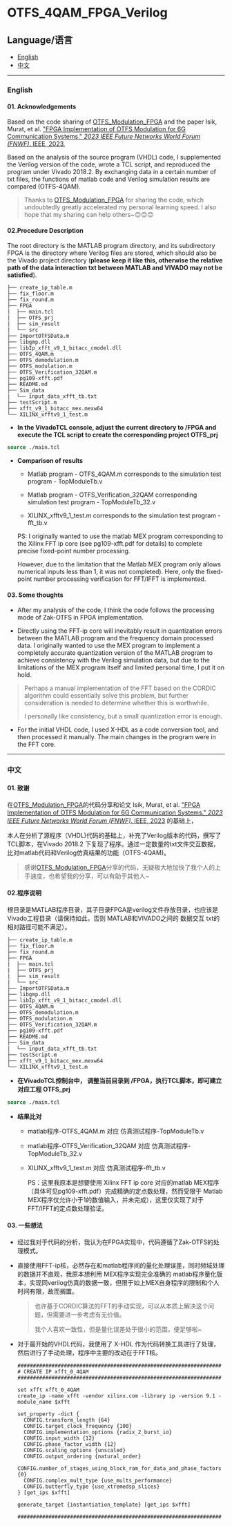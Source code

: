 # OTFS_4QAM_FPGA_Verilog

## Language/语言

- [English](#english)
- [中文](#中文)

---

### English

#### 01. Acknowledgements

Based on the code sharing of [OTFS_Modulation_FPGA](https://github.com/drexelwireless/OTFS_Modulation_FPGA) and the paper Isik, Murat, et al. ["FPGA Implementation of OTFS Modulation for 6G Communication Systems." *2023 IEEE Future Networks World Forum (FNWF)*. IEEE, 2023](https://ieeexplore.ieee.org/abstract/document/10520425),

Based on the analysis of the source program (VHDL) code, I supplemented the Verilog version of the code, wrote a TCL script, and reproduced the program under Vivado 2018.2. By exchanging data in a certain number of txt files, the functions of matlab code and Verilog simulation results are compared (OTFS-4QAM).

> Thanks to [OTFS_Modulation_FPGA](https://github.com/drexelwireless/OTFS_Modulation_FPGA) for sharing the code, which undoubtedly greatly accelerated my personal learning speed. I also hope that my sharing can help others~😊😊😊

#### 02.Procedure Description

The root directory is the MATLAB program directory, and its subdirectory FPGA is the directory where Verilog files are stored, which should also be the Vivado project directory (**please keep it like this, otherwise the relative path of the data interaction txt between MATLAB and VIVADO may not be satisfied**).

```
├── create_ip_table.m
├── fix_floor.m
├── fix_round.m
├── FPGA
|  ├── main.tcl
|  ├── OTFS_prj
|  ├── sim_result
|  └── src
├── ImportOTFSData.m
├── libgmp.dll
├── libIp_xfft_v9_1_bitacc_cmodel.dll
├── OTFS_4QAM.m
├── OTFS_demodulation.m
├── OTFS_modulation.m
├── OTFS_Verification_32QAM.m
├── pg109-xfft.pdf
├── README.md
├── Sim_data
|  └── input_data_xfft_tb.txt
├── testScript.m
├── xfft_v9_1_bitacc_mex.mexw64
└── XILINX_xfftv9_1_test.m
```

- **In the VivadoTCL console, adjust the current directory to /FPGA and execute the TCL script to create the corresponding project OTFS_prj**

```tcl
source ./main.tcl
```

- **Comparison of results**

	- Matlab program - OTFS_4QAM.m corresponds to the simulation test program - TopModuleTb.v

	- Matlab program - OTFS_Verification_32QAM corresponding simulation test program - TopModuleTb_32.v

	- XILINX_xfftv9_1_test.m corresponds to the simulation test program -fft_tb.v

	PS: I originally wanted to use the matlab MEX program corresponding to the Xilinx FFT ip core (see pg109-xfft.pdf for details) to complete precise fixed-point number processing. 

	However, due to the limitation that the Matlab MEX program only allows numerical inputs less than 1, it was not completed). Here, only the fixed-point number processing verification for FFT/IFFT is implemented.

#### 03. Some thoughts

- After my analysis of the code, I think the code follows the processing mode of Zak-OTFS in FPGA implementation.

- Directly using the FFT-ip core will inevitably result in quantization errors between the MATLAB program and the frequency domain processed data. I originally wanted to use the MEX program to implement a completely accurate quantization version of the MATLAB program to achieve consistency with the Verilog simulation data, but due to the limitations of the MEX program itself and limited personal time, I put it on hold.

> Perhaps a manual implementation of the FFT based on the CORDIC algorithm could essentially solve this problem, but further consideration is needed to determine whether this is worthwhile.
>
> I personally like consistency, but a small quantization error is enough.

- For the initial VHDL code, I used X-HDL as a code conversion tool, and then processed it manually. The main changes in the program were in the FFT core.

---

### 中文

#### 01. 致谢

在[OTFS_Modulation_FPGA](https://github.com/drexelwireless/OTFS_Modulation_FPGA)的代码分享和论文 Isik, Murat, et al. ["FPGA Implementation of OTFS Modulation for 6G Communication Systems." *2023 IEEE Future Networks World Forum (FNWF)*. IEEE, 2023](https://ieeexplore.ieee.org/abstract/document/10520425) 的基础上，

本人在分析了源程序（VHDL)代码的基础上，补充了Verilog版本的代码，撰写了TCL脚本，在Vivado 2018.2 下复现了程序。通过一定数量的txt文件交互数据，比对matlab代码和Verilog仿真结果的功能（OTFS-4QAM)。

> 感谢[OTFS_Modulation_FPGA](https://github.com/drexelwireless/OTFS_Modulation_FPGA)分享的代码，无疑极大地加快了我个人的上手速度，也希望我的分享，可以有助于其他人~

#### 02.程序说明

根目录是MATLAB程序目录，其子目录FPGA是verilog文件存放目录，也应该是Vivado工程目录（请保持如此，否则 MATLAB和VIVADO之间的 数据交互 txt的相对路径可能不满足）。

```
├── create_ip_table.m
├── fix_floor.m
├── fix_round.m
├── FPGA
|  ├── main.tcl
|  ├── OTFS_prj
|  ├── sim_result
|  └── src
├── ImportOTFSData.m
├── libgmp.dll
├── libIp_xfft_v9_1_bitacc_cmodel.dll
├── OTFS_4QAM.m
├── OTFS_demodulation.m
├── OTFS_modulation.m
├── OTFS_Verification_32QAM.m
├── pg109-xfft.pdf
├── README.md
├── Sim_data
|  └── input_data_xfft_tb.txt
├── testScript.m
├── xfft_v9_1_bitacc_mex.mexw64
└── XILINX_xfftv9_1_test.m
```

- **在VivadoTCL控制台中， 调整当前目录到 /FPGA，执行TCL脚本，即可建立对应工程 OTFS_prj**

```tcl
source ./main.tcl
```

- **结果比对**

	- matlab程序-OTFS_4QAM.m  对应 仿真测试程序-TopModuleTb.v

	- matlab程序-OTFS_Verification_32QAM  对应 仿真测试程序-TopModuleTb_32.v

	- XILINX_xfftv9_1_test.m 对应  仿真测试程序-fft_tb.v

		PS：这里我原本是想要使用 Xilinx FFT ip core 对应的matlab MEX程序（具体可见pg109-xfft.pdf）完成精确的定点数处理，然而受限于 Matlab MEX程序仅允许小于1的数值输入，并未完成），这里仅实现了对于FFT/IFFT的定点数处理验证。

#### 03. 一些想法

- 经过我对于代码的分析，我认为在FPGA实现中，代码遵循了Zak-OTFS的处理模式。

- 直接使用FFT-ip核，必然存在和matlab程序间的量化处理误差，同时频域处理的数据并不直观，我原本想利用 MEX程序实现完全准确的 matlab程序量化版本，实现同verilog仿真的数据一致，但限于如上MEX自身程序的限制和个人时间有限，故而搁置。

	> 也许基于CORDIC算法的FFT的手动实现，可以从本质上解决这个问题，但需要进一步考虑有无价值。
	>
	> 我个人喜欢一致性，但是量化误差处于很小的范围，便足够啦~

- 对于最开始的VHDL代码，我使用了 X-HDL 作为代码转换工具进行了处理，然后进行了手动处理，程序中主要的改动在于FFT核。

	```
	##################################################################
	# CREATE IP xfft_0_4QAM
	##################################################################
	
	set xfft xfft_0_4QAM
	create_ip -name xfft -vendor xilinx.com -library ip -version 9.1 -module_name $xfft
	
	set_property -dict { 
	  CONFIG.transform_length {64}
	  CONFIG.target_clock_frequency {100}
	  CONFIG.implementation_options {radix_2_burst_io}
	  CONFIG.input_width {12}
	  CONFIG.phase_factor_width {12}
	  CONFIG.scaling_options {unscaled}
	  CONFIG.output_ordering {natural_order}
	  CONFIG.number_of_stages_using_block_ram_for_data_and_phase_factors {0}
	  CONFIG.complex_mult_type {use_mults_performance}
	  CONFIG.butterfly_type {use_xtremedsp_slices}
	} [get_ips $xfft]
	
	generate_target {instantiation_template} [get_ips $xfft]
	
	##################################################################
	```
